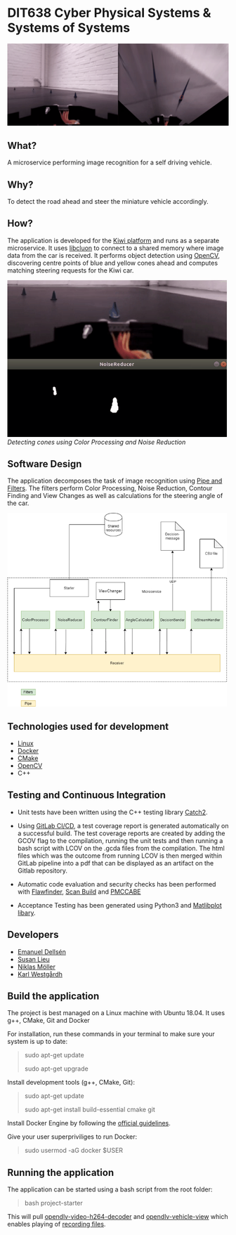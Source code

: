 # DIT638 Cyber Physical Systems & Systems of Systems

<img src="./assets/images/mass_centre_points.gif" width="700"><br>

## What?
A microservice performing image recognition for a self driving vehicle.

## Why?
To detect the road ahead and steer the miniature vehicle accordingly.

## How?
The application is developed for the [Kiwi platform](https://github.com/chalmers-revere/opendlv-tutorial-kiwi) and runs as a separate  microservice. It uses [libcluon](https://github.com/chrberger/libcluon) to connect to a shared memory where image data from the car is received. It performs object detection using [OpenCV](https://opencv.org/), discovering centre points of blue and yellow cones ahead and computes matching steering requests for the Kiwi car.

<img src="./assets/images/color_processing.gif" width="500"><br>
*Detecting cones using Color Processing and Noise Reduction*

## Software Design
The application decomposes the task of image recognition using [Pipe and Filters](https://docs.microsoft.com/en-us/azure/architecture/patterns/pipes-and-filters). The filters perform Color Processing, Noise Reduction, Contour Finding and View Changes as well as calculations for the steering angle of the car.

<img src="SoftwareArchitecture.png" width="500">

## Technologies used for development
- [Linux](https://ubuntu.com/blog/tag/ubuntu-18-04)
- [Docker](https://www.docker.com/)
- [CMake](https://cmake.org/)
- [OpenCV](https://opencv.org/)
- C++

## Testing and Continuous Integration
- Unit tests have been written using the C++ testing library [Catch2](https://github.com/catchorg/Catch2).

- Using [GitLab CI/CD](https://docs.gitlab.com/ee/ci/), a test coverage report is generated automatically on a successful build. The test coverage reports are created by adding the GCOV flag to the compilation, running the unit tests and then running a bash script with LCOV on the .gcda files from the compilation. The html files which was the outcome from running LCOV is then merged within GitLab pipeline into a pdf that can be displayed as an artifact on the Gitlab repository.  

- Automatic code evaluation and security checks has been performed with [Flawfinder](https://dwheeler.com/flawfinder/), [Scan Build](https://clang-analyzer.llvm.org/scan-build.html) and [PMCCABE](https://people.debian.org/~bame/pmccabe/overview.html)

- Acceptance Testing has been generated using Python3 and [Matlibplot libary](https://matplotlib.org/).

## Developers
- [Emanuel Dellsén](https://github.com/EmanuelDellsen)
- [Susan Lieu](https://github.com/SusanLieu)
- [Niklas Möller](https://github.com/NiklasMoller)
- [Karl Westgårdh](https://github.com/KarlWestgardh)


## Build the application
The project is best managed on a Linux machine with Ubuntu 18.04.
It uses g++, CMake, Git and Docker

For installation, run these commands in your terminal to make sure your system is up to date:

> sudo apt-get update
>
> sudo apt-get upgrade

Install development tools (g++, CMake, Git):

> sudo apt-get update
>
> sudo apt-get install build-essential cmake git

Install Docker Engine by following the [official guidelines](https://docs.docker.com/install/linux/docker-ce/ubuntu/).

Give your user superpriviliges to run Docker:

> sudo usermod -aG docker $USER

## Running the application
The application can be started using a bash script from the root folder:

> bash project-starter

This will pull [opendlv-video-h264-decoder](https://github.com/chalmers-revere/opendlv-video-h264-decoder) and [opendlv-vehicle-view](https://github.com/chalmers-revere/opendlv-vehicle-view) which enables playing of [recording files](https://github.com/chalmers-revere).
